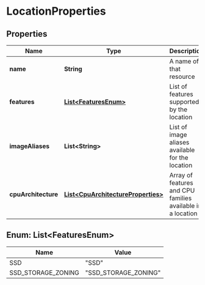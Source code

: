 

# LocationProperties

## Properties

| Name | Type | Description | Notes |
| ------------ | ------------- | ------------- | ------------- |
| **name** | **String** | A name of that resource |  [optional] |
| **features** | [**List&lt;FeaturesEnum&gt;**](#List&lt;FeaturesEnum&gt;) | List of features supported by the location |  [optional] [readonly] |
| **imageAliases** | **List&lt;String&gt;** | List of image aliases available for the location |  [optional] [readonly] |
| **cpuArchitecture** | [**List&lt;CpuArchitectureProperties&gt;**](CpuArchitectureProperties.md) | Array of features and CPU families available in a location |  [optional] [readonly] |



## Enum: List&lt;FeaturesEnum&gt;

| Name | Value |
| ---- | -----
| SSD | &quot;SSD&quot; |
| SSD_STORAGE_ZONING | &quot;SSD_STORAGE_ZONING&quot; |



